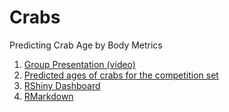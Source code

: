 # Crabs  
Predicting Crab Age by Body Metrics

1. [Group Presentation (video)](aaaaaaaaaaaaaaaaaaaaaaaaa)  
2. [Predicted ages of crabs for the competition set](Predictions.csv)
3. [RShiny Dashboard](https://dnunnally21.shinyapps.io/Crab_Final/)  
4. [RMarkdown](CrabsProjectChloeDrewTracyA_Final.rmd)
